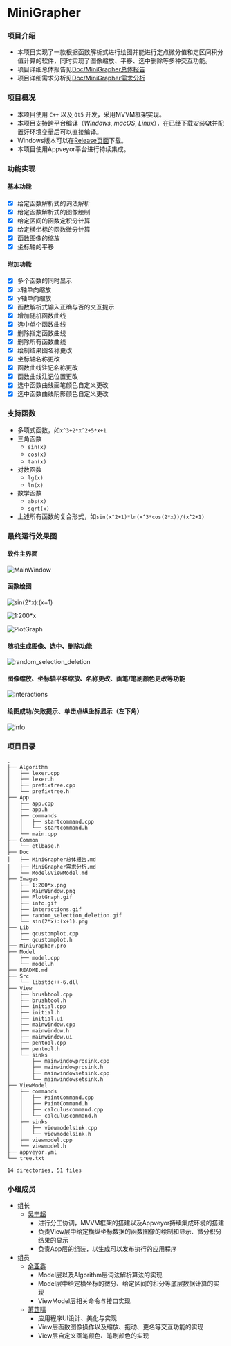 # MiniGrapher

### 项目介绍

- 本项目实现了一款根据函数解析式进行绘图并能进行定点微分值和定区间积分值计算的软件，同时实现了图像缩放、平移、选中删除等多种交互功能。
- 项目详细总体报告见[Doc/MiniGrapher总体报告](https://github.com/CcCody/MiniGrapher/raw/master/Doc/MiniGrapher总体报告.md)
- 项目详细需求分析见[Doc/MiniGrapher需求分析](https://github.com/CcCody/MiniGrapher/raw/master/Doc/MiniGrapher需求分析.md)

### 项目概况

- 本项目使用 `C++` 以及 `Qt5` 开发，采用MVVM框架实现。
- 本项目支持跨平台编译（*Windows*, *macOS*, *Linux*），在已经下载安装Qt并配置好环境变量后可以直接编译。
- Windows版本可以在[Release页面](https://github.com/CcCody/MiniGrapher/releases)下载。
- 本项目使用Appveyor平台进行持续集成。

### 功能实现

#### 基本功能

- [x] 给定函数解析式的词法解析
- [x] 给定函数解析式的图像绘制
- [x] 给定区间的函数定积分计算
- [x] 给定横坐标的函数微分计算
- [x] 函数图像的缩放
- [x] 坐标轴的平移

#### 附加功能

- [x] 多个函数的同时显示
- [x] x轴单向缩放
- [x] y轴单向缩放
- [x] 函数解析式输入正确与否的交互提示
- [x] 增加随机函数曲线
- [x] 选中单个函数曲线
- [x] 删除指定函数曲线
- [x] 删除所有函数曲线
- [x] 绘制结果图名称更改
- [x] 坐标轴名称更改
- [x] 函数曲线注记名称更改
- [x] 函数曲线注记位置更改
- [x] 选中函数曲线画笔颜色自定义更改
- [x] 选中函数曲线阴影颜色自定义更改

### 支持函数

- 多项式函数，如`x^3+2*x^2+5*x+1`
- 三角函数 
  - `sin(x)`
  - `cos(x)`
  - `tan(x)`
- 对数函数
  - `lg(x)`
  - `ln(x)`
- 数学函数
  - `abs(x)`
  - `sqrt(x)`
- 上述所有函数的复合形式，如`sin(x^2+1)*ln(x^3*cos(2*x))/(x^2+1)`

### 最终运行效果图

#### 软件主界面

![MainWindow](https://github.com/CcCody/MiniGrapher/raw/master/Images/MainWindow.png)

#### 函数绘图

![sin(2*x):(x+1)](https://github.com/CcCody/MiniGrapher/raw/master/Images/sin(2*x):(x+1).png)

![1:200*x](https://github.com/CcCody/MiniGrapher/raw/master/Images/1:200*x.png)

![PlotGraph](https://github.com/CcCody/MiniGrapher/raw/master/Images/PlotGraph.gif)

#### 随机生成图像、选中、删除功能

![random_selection_deletion](https://github.com/CcCody/MiniGrapher/raw/master/Images/random_selection_deletion.gif)

#### 图像缩放、坐标轴平移缩放、名称更改、画笔/笔刷颜色更改等功能

![interactions](https://github.com/CcCody/MiniGrapher/raw/master/Images/interactions.gif)

#### 绘图成功/失败提示、单击点纵坐标显示（左下角）

![info](https://github.com/CcCody/MiniGrapher/raw/master/Images/info.gif)

### 项目目录

```
.
├── Algorithm
│   ├── lexer.cpp
│   ├── lexer.h
│   ├── prefixtree.cpp
│   └── prefixtree.h
├── App
│   ├── app.cpp
│   ├── app.h
│   ├── commands
│   │   ├── startcommand.cpp
│   │   └── startcommand.h
│   └── main.cpp
├── Common
│   └── etlbase.h
├── Doc
│   ├── MiniGrapher总体报告.md
│   ├── MiniGrapher需求分析.md
│   └── Model&ViewModel.md
├── Images
│   ├── 1:200*x.png
│   ├── MainWindow.png
│   ├── PlotGraph.gif
│   ├── info.gif
│   ├── interactions.gif
│   ├── random_selection_deletion.gif
│   └── sin(2*x):(x+1).png
├── Lib
│   ├── qcustomplot.cpp
│   └── qcustomplot.h
├── MiniGrapher.pro
├── Model
│   ├── model.cpp
│   └── model.h
├── README.md
├── Src
│   └── libstdc++-6.dll
├── View
│   ├── brushtool.cpp
│   ├── brushtool.h
│   ├── initial.cpp
│   ├── initial.h
│   ├── initial.ui
│   ├── mainwindow.cpp
│   ├── mainwindow.h
│   ├── mainwindow.ui
│   ├── pentool.cpp
│   ├── pentool.h
│   └── sinks
│       ├── mainwindowprosink.cpp
│       ├── mainwindowprosink.h
│       ├── mainwindowsetsink.cpp
│       └── mainwindowsetsink.h
├── ViewModel
│   ├── commands
│   │   ├── PaintCommand.cpp
│   │   ├── PaintCommand.h
│   │   ├── calculuscommand.cpp
│   │   └── calculuscommand.h
│   ├── sinks
│   │   ├── viewmodelsink.cpp
│   │   └── viewmodelsink.h
│   ├── viewmodel.cpp
│   └── viewmodel.h
├── appveyor.yml
└── tree.txt

14 directories, 51 files
```
### 小组成员

- 组长
  - [吴宁超](https://github.com/CcCody)
    - 进行分工协调，MVVM框架的搭建以及Appveyor持续集成环境的搭建
    - 负责View层中给定横纵坐标数据的函数图像的绘制和显示、微分积分结果的显示
    - 负责App层的组装，以生成可以发布执行的应用程序
- 组员
  - [余亚鑫](https://github.com/ySilencex)
    - Model层以及Algorithm层词法解析算法的实现
    - Model层中给定横坐标的微分、给定区间的积分等底层数据计算的实现
    - ViewModel层相关命令与接口实现
  - [萧芷晴](https://github.com/crownX)
    - 应用程序UI设计、美化与实现
    - View层函数图像操作以及缩放、拖动、更名等交互功能的实现
    - View层自定义画笔颜色、笔刷颜色的实现